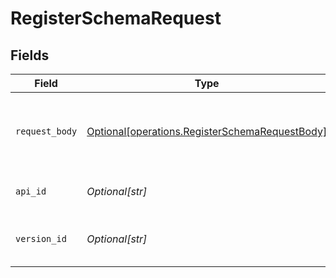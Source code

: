 # RegisterSchemaRequest


## Fields

| Field                                                                                                      | Type                                                                                                       | Required                                                                                                   | Description                                                                                                |
| ---------------------------------------------------------------------------------------------------------- | ---------------------------------------------------------------------------------------------------------- | ---------------------------------------------------------------------------------------------------------- | ---------------------------------------------------------------------------------------------------------- |
| `request_body`                                                                                             | [Optional[operations.RegisterSchemaRequestBody]](undefined/models/operations/registerschemarequestbody.md) | :heavy_check_mark:                                                                                         | The schema file to upload provided as a multipart/form-data file segment.                                  |
| `api_id`                                                                                                   | *Optional[str]*                                                                                            | :heavy_check_mark:                                                                                         | The ID of the Api to get the schema for.                                                                   |
| `version_id`                                                                                               | *Optional[str]*                                                                                            | :heavy_check_mark:                                                                                         | The version ID of the Api to delete metadata for.                                                          |